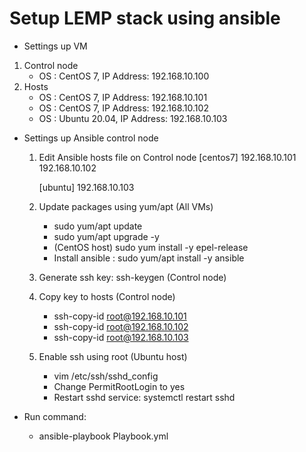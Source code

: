# Setup LEMP stack using ansible

- Settings up VM

1. Control node
   - OS : CentOS 7, IP Address: 192.168.10.100
2. Hosts
   - OS : CentOS 7, IP Address: 192.168.10.101
   - OS : CentOS 7, IP Address: 192.168.10.102
   - OS : Ubuntu 20.04, IP Address: 192.168.10.103

- Settings up Ansible control node
  1. Edit Ansible hosts file on Control node
      [centos7]
      192.168.10.101
      192.168.10.102
   
      [ubuntu]
      192.168.10.103
  2. Update packages using yum/apt (All VMs)
     - sudo yum/apt update
     - sudo yum/apt upgrade -y
     - (CentOS host) sudo yum install -y epel-release
     - Install ansible : sudo yum/apt install -y ansible
  3. Generate ssh key: ssh-keygen (Control node)
  4. Copy key to hosts (Control node)
     - ssh-copy-id root@192.168.10.101
     - ssh-copy-id root@192.168.10.102
     - ssh-copy-id root@192.168.10.103
  5. Enable ssh using root (Ubuntu host)
     - vim /etc/ssh/sshd_config
     - Change PermitRootLogin to yes
     - Restart sshd service: systemctl restart sshd

- Run command:
  - ansible-playbook Playbook.yml
